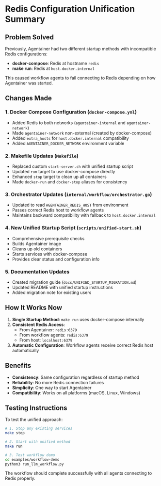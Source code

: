 # Redis Configuration Unification Summary

## Problem Solved

Previously, Agentainer had two different startup methods with incompatible Redis configurations:
- **docker-compose**: Redis at hostname `redis`
- **make run**: Redis at `host.docker.internal`

This caused workflow agents to fail connecting to Redis depending on how Agentainer was started.

## Changes Made

### 1. Docker Compose Configuration (`docker-compose.yml`)
- Added Redis to both networks (`agentainer-internal` and `agentainer-network`)
- Made `agentainer-network` non-external (created by docker-compose)
- Added `extra_hosts` for `host.docker.internal` compatibility
- Added `AGENTAINER_DOCKER_NETWORK` environment variable

### 2. Makefile Updates (`Makefile`)
- Replaced custom `start-server.sh` with unified startup script
- Updated `run` target to use docker-compose directly
- Enhanced `stop` target to clean up all containers
- Made `docker-run` and `docker-stop` aliases for consistency

### 3. Orchestrator Updates (`internal/workflow/orchestrator.go`)
- Updated to read `AGENTAINER_REDIS_HOST` from environment
- Passes correct Redis host to workflow agents
- Maintains backward compatibility with fallback to `host.docker.internal`

### 4. New Unified Startup Script (`scripts/unified-start.sh`)
- Comprehensive prerequisite checks
- Builds Agentainer image
- Cleans up old containers
- Starts services with docker-compose
- Provides clear status and configuration info

### 5. Documentation Updates
- Created migration guide (`docs/UNIFIED_STARTUP_MIGRATION.md`)
- Updated README with unified startup instructions
- Added migration note for existing users

## How It Works Now

1. **Single Startup Method**: `make run` uses docker-compose internally
2. **Consistent Redis Access**:
   - From Agentainer: `redis:6379`
   - From workflow agents: `redis:6379`
   - From host: `localhost:6379`
3. **Automatic Configuration**: Workflow agents receive correct Redis host automatically

## Benefits

- **Consistency**: Same configuration regardless of startup method
- **Reliability**: No more Redis connection failures
- **Simplicity**: One way to start Agentainer
- **Compatibility**: Works on all platforms (macOS, Linux, Windows)

## Testing Instructions

To test the unified approach:

```bash
# 1. Stop any existing services
make stop

# 2. Start with unified method
make run

# 3. Test workflow demo
cd examples/workflow-demo
python3 run_llm_workflow.py
```

The workflow should complete successfully with all agents connecting to Redis properly.